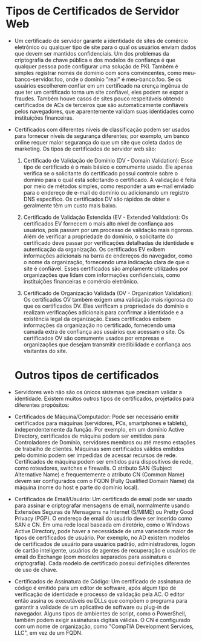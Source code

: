 # Tipos de Certificados de Servidor Web

* Um certificado de servidor garante a identidade de sites de comércio eletrônico ou qualquer tipo de site para o qual os usuários enviam dados que devem ser mantidos confidenciais. Um dos problemas da criptografia de chave pública e dos modelos de confiança é que qualquer pessoa pode configurar uma solução de PKI. Também é simples registrar nomes de domínio com sons convincentes, como meu-banco-servidor.foo, onde o domínio "real" é meu-banco.foo. Se os usuários escolherem confiar em um certificado na crença ingênua de que ter um certificado torna um site confiável, eles podem se expor a fraudes. Também houve casos de sites pouco respeitáveis obtendo certificados de ACs de terceiros que são automaticamente confiáveis pelos navegadores, que aparentemente validam suas identidades como instituições financeiras.

* Certificados com diferentes níveis de classificação podem ser usados para fornecer níveis de segurança diferentes; por exemplo, um banco online requer maior segurança do que um site que coleta dados de marketing. Os tipos de certificados de servidor web são:

    1. Certificado de Validação de Domínio (DV - Domain Validation): Esse tipo de certificado é o mais básico e comumente usado. Ele apenas verifica se o solicitante do certificado possui controle sobre o domínio para o qual está solicitando o certificado. A validação é feita por meio de métodos simples, como responder a um e-mail enviado para o endereço de e-mail do domínio ou adicionando um registro DNS específico. Os certificados DV são rápidos de obter e geralmente têm um custo mais baixo.

    2. Certificado de Validação Estendida (EV - Extended Validation): Os certificados EV fornecem o mais alto nível de confiança aos usuários, pois passam por um processo de validação mais rigoroso. Além de verificar a propriedade do domínio, o solicitante do certificado deve passar por verificações detalhadas de identidade e autenticação da organização. Os certificados EV exibem informações adicionais na barra de endereços do navegador, como o nome da organização, fornecendo uma indicação clara de que o site é confiável. Esses certificados são amplamente utilizados por organizações que lidam com informações confidenciais, como instituições financeiras e comércio eletrônico.

    3. Certificado de Organização Validada (OV - Organization Validation): Os certificados OV também exigem uma validação mais rigorosa do que os certificados DV. Eles verificam a propriedade do domínio e realizam verificações adicionais para confirmar a identidade e a existência legal da organização. Esses certificados exibem informações da organização no certificado, fornecendo uma camada extra de confiança aos usuários que acessam o site. Os certificados OV são comumente usados por empresas e organizações que desejam transmitir credibilidade e confiança aos visitantes do site.


    # Outros tipos de certificados

* Servidores web não são os únicos sistemas que precisam validar a identidade. Existem muitos outros tipos de certificados, projetados para diferentes propósitos:

- Certificados de Máquina/Computador: Pode ser necessário emitir certificados para máquinas (servidores, PCs, smartphones e tablets), independentemente da função. Por exemplo, em um domínio Active Directory, certificados de máquina podem ser emitidos para Controladores de Domínio, servidores membros ou até mesmo estações de trabalho de clientes. Máquinas sem certificados válidos emitidos pelo domínio podem ser impedidas de acessar recursos de rede. Certificados de máquina podem ser emitidos para dispositivos de rede, como roteadores, switches e firewalls. O atributo SAN (Subject Alternative Name) e frequentemente o atributo CN (Common Name) devem ser configurados com o FQDN (Fully Qualified Domain Name) da máquina (nome do host e parte do domínio local).

- Certificados de Email/Usuário: Um certificado de email pode ser usado para assinar e criptografar mensagens de email, normalmente usando Extensões Seguras de Mensagens na Internet (S/MIME) ou Pretty Good Privacy (PGP). O endereço de email do usuário deve ser inserido como SAN e CN. Em uma rede local baseada em diretório, como o Windows Active Directory, pode haver a necessidade de uma variedade maior de tipos de certificados de usuário. Por exemplo, no AD existem modelos de certificados de usuário para usuários padrão, administradores, logon de cartão inteligente, usuários de agentes de recuperação e usuários de email do Exchange (com modelos separados para assinatura e criptografia). Cada modelo de certificado possui definições diferentes de uso de chave.

- Certificados de Assinatura de Código: Um certificado de assinatura de código é emitido para um editor de software, após algum tipo de verificação de identidade e processo de validação pela AC. O editor então assina os executáveis ou DLLs que compõem o programa para garantir a validade de um aplicativo de software ou plug-in de navegador. Alguns tipos de ambientes de script, como o PowerShell, também podem exigir assinaturas digitais válidas. O CN é configurado com um nome de organização, como "CompTIA Development Services, LLC", em vez de um FQDN.
